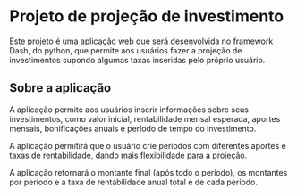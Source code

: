 # Projeto de projeção de investimento
Este projeto é uma aplicação web que será desenvolvida no framework Dash, do python, que permite aos usuários fazer a projeção de investimentos supondo algumas taxas inseridas pelo próprio usuário.

## Sobre a aplicação
A aplicação permite aos usuários inserir informações sobre seus investimentos, como valor inicial, rentabilidade mensal esperada, aportes mensais, bonificações anuais e período de tempo do investimento.

A aplicação permitirá que o usuário crie períodos com diferentes aportes e taxas de rentabilidade, dando mais flexibilidade para a projeção.

A aplicação retornará o montante final (após todo o período), os montantes por período e a taxa de rentabilidade anual total e de cada período.
